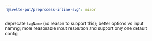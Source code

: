 ```yaml
---
'@svelte-put/preprocess-inline-svg': minor
---
```


deprecate `tagName` (no reason to support this); better options vs input naming; more reasonable input resolution and support only one default config
